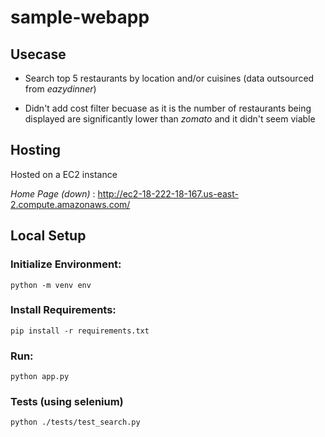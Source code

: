 # sample-webapp

## Usecase

- Search top 5 restaurants by location and/or cuisines (data outsourced from _eazydinner_)

- Didn't add cost filter becuase as it is the number of restaurants being displayed are significantly lower than _zomato_ and it didn't seem viable

## Hosting

Hosted on a EC2 instance 

_Home Page (down)_ : http://ec2-18-222-18-167.us-east-2.compute.amazonaws.com/ 

## Local Setup

### Initialize Environment:
    python -m venv env

### Install Requirements:
    pip install -r requirements.txt
    
### Run:
    python app.py

### Tests (using selenium)
    python ./tests/test_search.py
